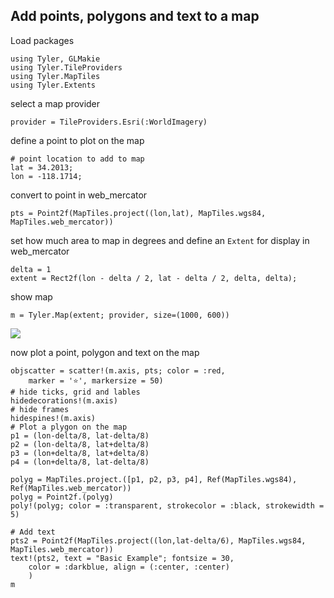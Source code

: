 
## Add points, polygons and text to a map

Load packages
````@example plottypes
using Tyler, GLMakie
using Tyler.TileProviders
using Tyler.MapTiles
using Tyler.Extents
````

select a map provider

````@example plottypes
provider = TileProviders.Esri(:WorldImagery)
````

define a point to plot on the map

````@example plottypes
# point location to add to map
lat = 34.2013;
lon = -118.1714;
````
convert to point in web_mercator

````@example plottypes
pts = Point2f(MapTiles.project((lon,lat), MapTiles.wgs84, MapTiles.web_mercator))
````

set how much area to map in degrees and define an `Extent` for display in web_mercator

````@example plottypes
delta = 1
extent = Rect2f(lon - delta / 2, lat - delta / 2, delta, delta);
````

show map

````@example plottypes
m = Tyler.Map(extent; provider, size=(1000, 600))
````

![](map_plottypes.png)

now plot a point, polygon and text on the map

````@example plottypes
objscatter = scatter!(m.axis, pts; color = :red,
    marker = '⭐', markersize = 50)
# hide ticks, grid and lables
hidedecorations!(m.axis)
# hide frames
hidespines!(m.axis)
# Plot a plygon on the map
p1 = (lon-delta/8, lat-delta/8)
p2 = (lon-delta/8, lat+delta/8)
p3 = (lon+delta/8, lat+delta/8)
p4 = (lon+delta/8, lat-delta/8)

polyg = MapTiles.project.([p1, p2, p3, p4], Ref(MapTiles.wgs84), Ref(MapTiles.web_mercator))
polyg = Point2f.(polyg)
poly!(polyg; color = :transparent, strokecolor = :black, strokewidth = 5)

# Add text
pts2 = Point2f(MapTiles.project((lon,lat-delta/6), MapTiles.wgs84, MapTiles.web_mercator))
text!(pts2, text = "Basic Example"; fontsize = 30,
    color = :darkblue, align = (:center, :center)
    )
m
````
